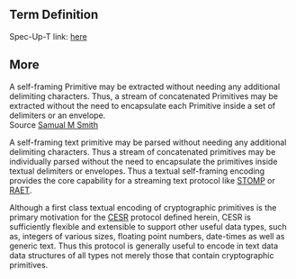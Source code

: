 ## Term Definition

Spec-Up-T link: <a href='https://weboftrust.github.io/WOT-terms/docs/glossary/self-framing'>here</a>

## More

A self-framing Primitive may be extracted without needing any additional delimiting characters. Thus, a stream of concatenated Primitives may be extracted without the need to encapsulate each Primitive inside a set of delimiters or an envelope.  
Source [Samual M Smith](https://www.ietf.org/archive/id/draft-ssmith-cesr-02.txt)

A self-framing text primitive may be parsed without needing any additional delimiting characters. Thus a stream of concatenated primitives may be individually parsed without the need to encapsulate the primitives inside textual delimiters or envelopes. Thus a textual self-framing encoding provides the core capability for a streaming text protocol like [STOMP](https://en.wikipedia.org/wiki/Streaming_Text_Oriented_Messaging_Protocol) or [RAET](https://github.com/RaetProtocol/raet).

Although a first class textual encoding of cryptographic primitives is the primary motivation for the [CESR](composable-event-streaming-representation) protocol defined herein, CESR is sufficiently flexible and extensible to support other useful data types, such as, integers of various sizes, floating point numbers, date-times as well as generic text. Thus this protocol is generally useful to encode in text data data structures of all types not merely those that contain cryptographic primitives.